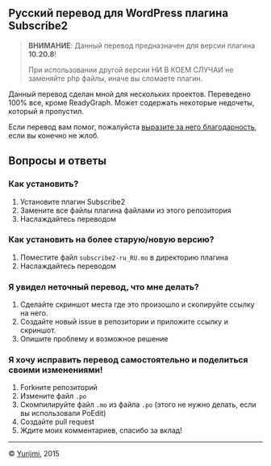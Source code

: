 ## Русский перевод для WordPress плагина Subscribe2

> **ВНИМАНИЕ**: Данный перевод предназначен для версии плагина **10.20.8**!
> 
> При использовании другой версии НИ В КОЕМ СЛУЧАИ не заменяйте php файлы, иначе вы сломаете плагин.

Данный перевод сделан мной для нескольких проектов. Переведено 100% все, кроме ReadyGraph. Может содержать некоторые недочеты, который я пропустил.

Если перевод вам помог, пожалуйста [выразите за него благодарность](http://yurijmi.ru/spasibo.html), если вы конечно не жлоб.

## Вопросы и ответы

### Как установить?
1. Установите плагин Subscribe2
2. Замените все файлы плагина файлами из этого репозитория
3. Наслаждайтесь переводом

### Как установить на более старую/новую версию?
1. Поместите файл ```subscribe2-ru_RU.mo``` в директорию плагина
2. Наслаждайтесь переводом

### Я увидел неточный перевод, что мне делать?
1. Сделайте скриншот места где это произошло и скопируйте ссылку на него.
2. Создайте новый issue в репозитории и приложите ссылку и скриншот.
3. Опишите проблему и возможное решение

### Я хочу исправить перевод самостоятельно и поделиться своими изменениями!
1. Forkните репозиторий
2. Измените файл ```.po```
3. Скомпилируйте файл ```.mo``` из файла ```.po``` (этого не нужно делать, если вы использовали PoEdit)
4. Создайте pull request
5. Ждите моих комментариев, спасибо за вклад!

---

© [Yurijmi](http://yurijmi.ru), 2015
